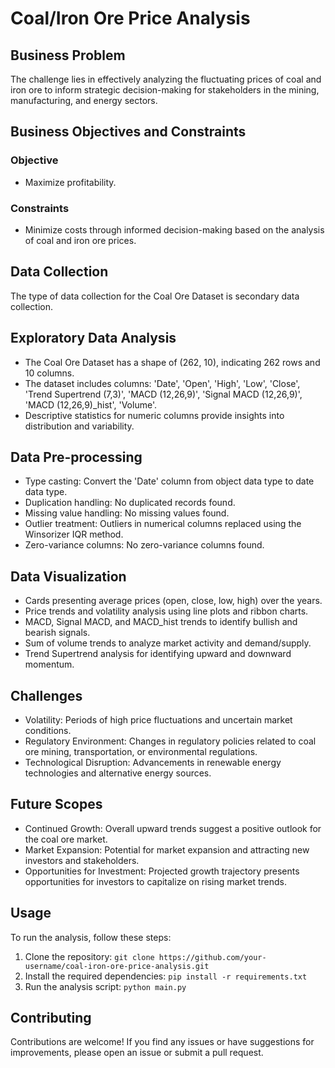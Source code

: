 # Coal/Iron Ore Price Analysis

## Business Problem
The challenge lies in effectively analyzing the fluctuating prices of coal and iron ore to inform strategic decision-making for stakeholders in the mining, manufacturing, and energy sectors.

## Business Objectives and Constraints
### Objective
- Maximize profitability.

### Constraints
- Minimize costs through informed decision-making based on the analysis of coal and iron ore prices.


## Data Collection
The type of data collection for the Coal Ore Dataset is secondary data collection.

## Exploratory Data Analysis
- The Coal Ore Dataset has a shape of (262, 10), indicating 262 rows and 10 columns.
- The dataset includes columns: 'Date', 'Open', 'High', 'Low', 'Close', 'Trend Supertrend (7,3)', 'MACD (12,26,9)', 'Signal MACD (12,26,9)', 'MACD (12,26,9)_hist', 'Volume'.
- Descriptive statistics for numeric columns provide insights into distribution and variability.

## Data Pre-processing
- Type casting: Convert the 'Date' column from object data type to date data type.
- Duplication handling: No duplicated records found.
- Missing value handling: No missing values found.
- Outlier treatment: Outliers in numerical columns replaced using the Winsorizer IQR method.
- Zero-variance columns: No zero-variance columns found.

## Data Visualization
- Cards presenting average prices (open, close, low, high) over the years.
- Price trends and volatility analysis using line plots and ribbon charts.
- MACD, Signal MACD, and MACD_hist trends to identify bullish and bearish signals.
- Sum of volume trends to analyze market activity and demand/supply.
- Trend Supertrend analysis for identifying upward and downward momentum.

## Challenges
- Volatility: Periods of high price fluctuations and uncertain market conditions.
- Regulatory Environment: Changes in regulatory policies related to coal ore mining, transportation, or environmental regulations.
- Technological Disruption: Advancements in renewable energy technologies and alternative energy sources.

## Future Scopes
- Continued Growth: Overall upward trends suggest a positive outlook for the coal ore market.
- Market Expansion: Potential for market expansion and attracting new investors and stakeholders.
- Opportunities for Investment: Projected growth trajectory presents opportunities for investors to capitalize on rising market trends.

## Usage
To run the analysis, follow these steps:

1. Clone the repository: `git clone https://github.com/your-username/coal-iron-ore-price-analysis.git`
2. Install the required dependencies: `pip install -r requirements.txt`
3. Run the analysis script: `python main.py`

## Contributing
Contributions are welcome! If you find any issues or have suggestions for improvements, please open an issue or submit a pull request.



